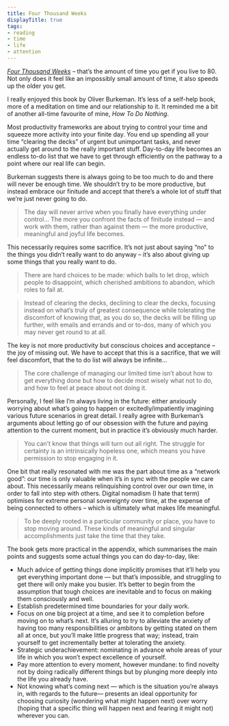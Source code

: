 ```yaml
---
title: Four Thousand Weeks
displayTitle: true
tags: 
- reading
- time
- life
- attention
---
```


[*Four Thousand Weeks*](https://www.oliverburkeman.com/books) – that’s the amount of time you get if you live to 80. Not only does it feel like an impossibly small amount of time, it also speeds up the older you get. 

I really enjoyed this book by Oliver Burkeman. It’s less of a self-help book, more of a meditation on time and our relationship to it. It reminded me a bit of another all-time favourite of mine, *How To Do Nothing*.

Most productivity frameworks are about trying to control your time and squeeze more activity into your finite day. You end up spending all your time “clearing the decks” of urgent but unimportant tasks, and never actually get around to the really important stuff. Day-to-day life becomes an endless to-do list that we have to get through efficiently on the pathway to a point where our real life can begin.

Burkeman suggests there is always going to be too much to do and there will never be enough time. We shouldn’t try to be more productive, but instead embrace our finitude and accept that there’s a whole lot of stuff that we’re just never going to do.

> The day will never arrive when you finally have everything under control… The more you confront the facts of finitude instead — and work with them, rather than against them — the more productive, meaningful and joyful life becomes.

This necessarily requires some sacrifice. It’s not just about saying “no” to the things you didn’t really want to do anyway – it’s also about giving up some things that you really want to do.

> There are hard choices to be made: which balls to let drop, which people to disappoint, which cherished ambitions to abandon, which roles to fail at.

> Instead of clearing the decks, declining to clear the decks, focusing instead on what’s truly of greatest consequence while tolerating the discomfort of knowing that, as you do so, the decks will be filling up further, with emails and errands and or to-dos, many of which you may never get round to at all.

The key is not more productivity but conscious choices and acceptance – the joy of missing out. We have to accept that this is a sacrifice, that we will feel discomfort, that the to do list will always be infinite…

> The core challenge of managing our limited time isn’t about how to get everything done but how to decide most wisely what not to do, and how to feel at peace about not doing it.
> 

Personally, I feel like I’m always living in the future: either anxiously worrying about what’s going to happen or excitedly/impatiently imagining various future scenarios in great detail. I really agree with Burkeman’s arguments about letting go of our obsession with the future and paying attention to the current moment, but in practice it’s obviously much harder.

> You can’t know that things will turn out all right. The struggle for certainty is an intrinsically hopeless one, which means you have permission to stop engaging in it.

One bit that really resonated with me was the part about time as a “network good”: our time is only valuable when it’s in sync with the people we care about. This necessarily means relinquishing control over our own time, in order to fall into step with others. Digital nomadism (I hate that term) optimises for extreme personal sovereignty over time, at the expense of being connected to others – which is ultimately what makes life meaningful.

> To be deeply rooted in a particular community or place, you have to stop moving around. These kinds of meaningful and singular accomplishments just take the time that they take.

The book gets more practical in the appendix, which summarises the main points and suggests some actual things you can do day-to-day, like:

- Much advice of getting things done implicitly promises that it’ll help you get everything important done — but that’s impossible, and struggling to get there will only make you busier. It’s better to begin from the assumption that tough choices are inevitable and to focus on making them consciously and well.
- Establish predetermined time boundaries for your daily work.
- Focus on one big project at a time, and see it to completion before moving on to what’s next. It’s alluring to try to alleviate the anxiety of having too many responsibilities or ambitons by getting stated on them all at once, but you’ll make little progress that way; instead, train yourself to get incrementally better at tolerating the anxiety.
- Strategic underachievement: nominating in advance whole areas of your life in which you won’t expect excellence of yourself.
- Pay more attention to every moment, however mundane: to find novelty not by doing radically different things but by plunging more deeply into the life you already have.
- Not knowing what’s coming next — which is the situation you’re always in, with regards to the future— presents an ideal opportunity for choosing curiosity (wondering what might happen next) over worry (hoping that a specific thing will happen next and fearing it might not) wherever you can.
